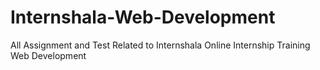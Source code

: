 # Internshala-Web-Development
All Assignment and Test Related to Internshala Online Internship Training Web Development
